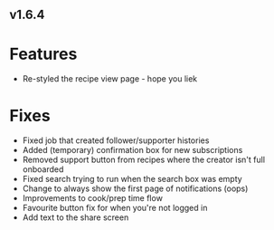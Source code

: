 v1.6.4
---

# Features
- Re-styled the recipe view page - hope you liek 

# Fixes

- Fixed job that created follower/supporter histories
- Added (temporary) confirmation box for new subscriptions
- Removed support button from recipes where the creator isn't full onboarded
- Fixed search trying to run when the search box was empty
- Change to always show the first page of notifications (oops)
- Improvements to cook/prep time flow
- Favourite button fix for when you're not logged in
- Add text to the share screen
